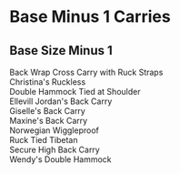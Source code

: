 # Base Minus 1 Carries

## Base Size Minus 1
Back Wrap Cross Carry with Ruck Straps  
Christina's Ruckless  
Double Hammock Tied at Shoulder  
Ellevill Jordan's Back Carry  
Giselle's Back Carry  
Maxine's Back Carry  
Norwegian Wiggleproof  
Ruck Tied Tibetan  
Secure High Back Carry  
Wendy's Double Hammock  

